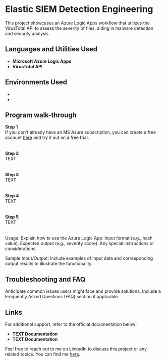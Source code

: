 <h1>Elastic SIEM Detection Engineering</h1>

This project showcases an Azure Logic Apps workflow that utilizes the VirusTotal API to assess the severity of files, aiding in malware detection and security analysis.
<br />

<h2>Languages and Utilities Used</h2>

- <b>Microsoft Azure Logic Apps</b> 
- <b>VirusTotal API</b><br/>

<h2>Environments Used </h2>

- <b></b>
- <b></b><br/>

<h2>Program walk-through</h2>

<b>Step 1</b> 
<br/>
If you don't already have an MS Azure subscription, you can create a free account <a href="" target="_blank">here</a> and try it out on a free trial.
<br/> 
<br/>
<img src=""> 
<br/>
<br/>
<b>Step 2</b> 
<br/>
TEXT
<br/>
<br/>
<img src=""> 
<br/>
<br/>
<b>Step 3</b> 
<br/>
TEXT
<br/>
<br/>
<img src=""> 
<br/>
<br/>
<b>Step 4</b> 
<br/>
TEXT
<br/>
<br/>
<img src=""> 
<br/>
<br/>
<b>Step 5</b> 
<br/>
TEXT
<br/>
<br/>
<img src=""> 
<br/>
<br/>
Usage:
Explain how to use the Azure Logic App:
Input format (e.g., hash value).
Expected output (e.g., severity score).
Any special instructions or considerations.

Sample Input/Output:
Include examples of input data and corresponding output results to illustrate the functionality.


<h2>Troubleshooting and FAQ</h2>

Anticipate common issues users might face and provide solutions.
Include a Frequently Asked Questions (FAQ) section if applicable.

<h2>Links</h2>

For additional support, refer to the official documentation below:
<br/>
- <b>TEXT Documentation</b>
- <b>TEXT Documentation</b><br/>

Feel free to reach out to me on LinkedIn to discuss this project or any related topics. You can find me <a href="https://www.linkedin.com/in/tadeh-anbarchian/" target="_blank">here</a>.

